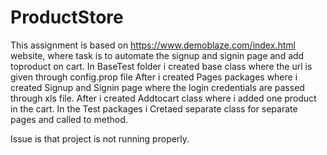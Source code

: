 # ProductStore
This assignment is based on https://www.demoblaze.com/index.html website, where task is to automate the signup and signin page and add toproduct on cart.
In BaseTest folder i created base class where the url is given through config.prop file
After i created Pages packages where i created Signup and Signin page where the login credentials are passed through xls file.
After i created Addtocart class where i added one product in the cart.
In the Test packages i Cretaed separate class for separate pages and called to method.

Issue is that project is not running properly.
